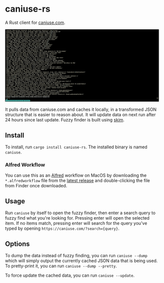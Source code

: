 # caniuse-rs

A Rust client for [caniuse.com](https://caniuse.com).

![demo](https://github.com/mrjones2014/caniuse-rs/raw/master/images/demo.gif)

It pulls data from caniuse.com and caches it locally, in a transformed JSON structure
that is easier to reason about. It will update data on next run after 24 hours since
last update. Fuzzy finder is built using [skim](https://github.com/lotabout/skim).

## Install

To install, run `cargo install caniuse-rs`. The installed binary is named `caniuse`.

### Alfred Workflow

You can use this as an [Alfred](https://www.alfredapp.com) workflow on MacOS by downloading the
`*.alfredworkflow` file from the [latest release](https://github.com/mrjones2014/caniuse-rs/releases)
and double-clicking the file from Finder once downloaded.

## Usage

Run `caniuse` by itself to open the fuzzy finder, then enter a search query to fuzzy find
what you're looking for. Pressing enter will open the selected item. If no items match,
pressing enter will search for the query you've typed by opening `https://caniuse.com/?search={query}`.

## Options

To dump the data instead of fuzzy finding, you can run `caniuse --dump` which will simply output the
currently cached JSON data that is being used. To pretty-print it, you can run `caniuse --dump --pretty`.

To force update the cached data, you can run `caniuse --update`.

